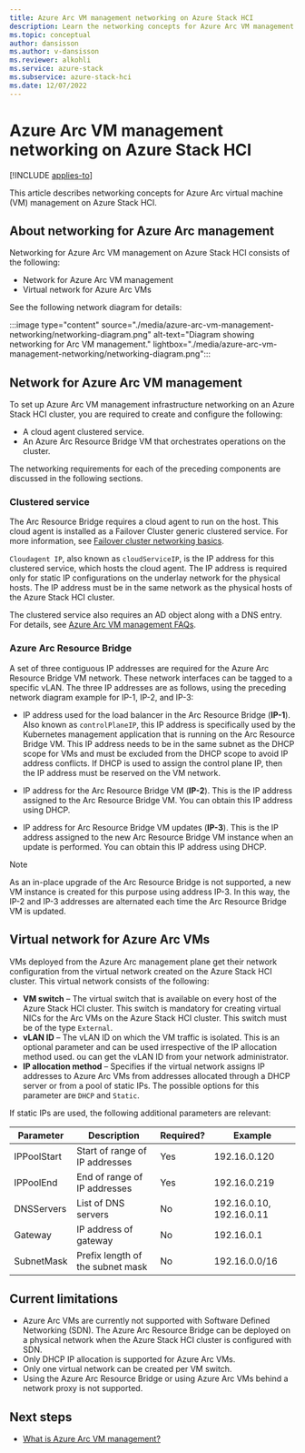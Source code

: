 ```yaml
---
title: Azure Arc VM management networking on Azure Stack HCI
description: Learn the networking concepts for Azure Arc VM management on Azure Stack HCI.
ms.topic: conceptual
author: dansisson
ms.author: v-dansisson
ms.reviewer: alkohli
ms.service: azure-stack
ms.subservice: azure-stack-hci
ms.date: 12/07/2022
---
```


# Azure Arc VM management networking on Azure Stack HCI

[!INCLUDE [applies-to](../../includes/hci-applies-to-22h2-21h2.md)]

This article describes networking concepts for Azure Arc virtual machine (VM) management on Azure Stack HCI.

## About networking for Azure Arc management

Networking for Azure Arc VM management on Azure Stack HCI consists of the following:

- Network for Azure Arc VM management
- Virtual network for Azure Arc VMs

See the following network diagram for details:

:::image type="content" source="./media/azure-arc-vm-management-networking/networking-diagram.png" alt-text="Diagram showing networking for Arc VM management." lightbox="./media/azure-arc-vm-management-networking/networking-diagram.png":::

## Network for Azure Arc VM management

To set up Azure Arc VM management infrastructure networking on an Azure Stack HCI cluster, you are required to create and configure the following:

- A cloud agent clustered service.
- An Azure Arc Resource Bridge VM that orchestrates operations on the cluster.

The networking requirements for each of the preceding components are discussed in the following sections.  

### Clustered service

The Arc Resource Bridge requires a cloud agent to run on the host. This cloud agent is installed as a Failover Cluster generic clustered service. For more information, see [Failover cluster networking basics](https://techcommunity.microsoft.com/t5/failover-clustering/failover-clustering-networking-basics-and-fundamentals/ba-p/1706005).

`Cloudagent IP`, also known as `cloudServiceIP`, is the IP address for this clustered service, which hosts the cloud agent. The IP address is required only for static IP configurations on the underlay network for the physical hosts. The IP address must be in the same network as the physical hosts of the Azure Stack HCI cluster.

The clustered service also requires an AD object along with a DNS entry. For details, see [Azure Arc VM management FAQs](/manage/faqs-arc-enabled-vms#my-environment-doesnt-support-dns-or-active-directory-updates-how-can-i-successfully-deploy-arc-resource-bridge).

### Azure Arc Resource Bridge

A set of three contiguous IP addresses are required for the Azure Arc Resource Bridge VM network. These network interfaces can be tagged to a specific vLAN. The three IP addresses are as follows, using the preceding network diagram example for IP-1, IP-2, and IP-3:

- IP address used for the load balancer in the Arc Resource Bridge (**IP-1**). Also known as `controlPlaneIP`, this IP address is specifically used by the Kubernetes management application that is running on the Arc Resource Bridge VM. This IP address needs to be in the same subnet as the DHCP scope for VMs and must be excluded from the DHCP scope to avoid IP address conflicts. If DHCP is used to assign the control plane IP, then the IP address must be reserved on the VM network.

- IP address for the Arc Resource Bridge VM (**IP-2**). This is the IP address assigned to the Arc Resource Bridge VM. You can obtain this IP address using DHCP.

- IP address for Arc Resource Bridge VM updates (**IP-3**). This is the IP address assigned to the new Arc Resource Bridge VM instance when an update is performed. You can obtain this IP address using DHCP.

> [!NOTE]
> As an in-place upgrade of the Arc Resource Bridge is not supported, a new VM instance is created for this purpose using address IP-3. In this way, the IP-2 and IP-3 addresses are alternated each time the Arc Resource Bridge VM is updated.

## Virtual network for Azure Arc VMs

VMs deployed from the Azure Arc management plane get their network configuration from the virtual network created on the Azure Stack HCI cluster. This virtual network consists of the following:

- **VM switch** – The virtual switch that is available on every host of the Azure Stack HCI cluster. This switch is mandatory for creating virtual NICs for the Arc VMs on the Azure Stack HCI cluster. This switch must be of the type `External`.
- **vLAN ID** – The vLAN ID on which the VM traffic is isolated. This is an optional parameter and can be used irrespective of the IP allocation method used. ou can get the vLAN ID from your network administrator.
- **IP allocation method** – Specifies if the virtual network assigns IP addresses to Azure Arc VMs from addresses allocated through a DHCP server or from a pool of static IPs. The possible options for this parameter are `DHCP` and `Static`.

If static IPs are used, the following additional parameters are relevant:

|Parameter|Description|Required?|Example|
|---|---|---|---|
|IPPoolStart|Start of range of IP addresses|Yes|192.16.0.120|
|IPPoolEnd|End of range of IP addresses|Yes|192.16.0.219|
|DNSServers|List of DNS servers|No|192.16.0.10, 192.16.0.11|
|Gateway|IP address of gateway|No|192.16.0.1|
|SubnetMask|Prefix length of the subnet mask|No|192.16.0.0/16|

## Current limitations

- Azure Arc VMs are currently not supported with Software Defined Networking (SDN). The Azure Arc Resource Bridge can be deployed on a physical network when the Azure Stack HCI cluster is configured with SDN.
- Only DHCP IP allocation is supported for Azure Arc VMs.
- Only one virtual network can be created per VM switch.
- Using the Azure Arc Resource Bridge or using Azure Arc VMs behind a network proxy is not supported.

## Next steps

- [What is Azure Arc VM management?](/manage/azure-arc-vm-management-overview)